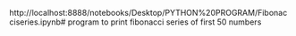 http://localhost:8888/notebooks/Desktop/PYTHON%20PROGRAM/Fibonacciseries.ipynb#
program to print fibonacci series of first 50 numbers
